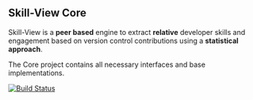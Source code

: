 ## Skill-View Core

Skill-View is a **peer based** engine to extract **relative** developer skills and engagement based on version control contributions using a **statistical approach**.

The Core project contains all necessary interfaces and base implementations.

[![Build Status](https://travis-ci.org/sebastian-janisch/skill-view-core.svg?branch=master)](https://travis-ci.org/sebastian-janisch/skill-view-core)
